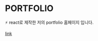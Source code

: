 # PORTFOLIO

⚡️ react로 제작한 저의 portfolio 홈페이지 입니다.


[link](https://daylilys-portfolio.netlify.app/)
